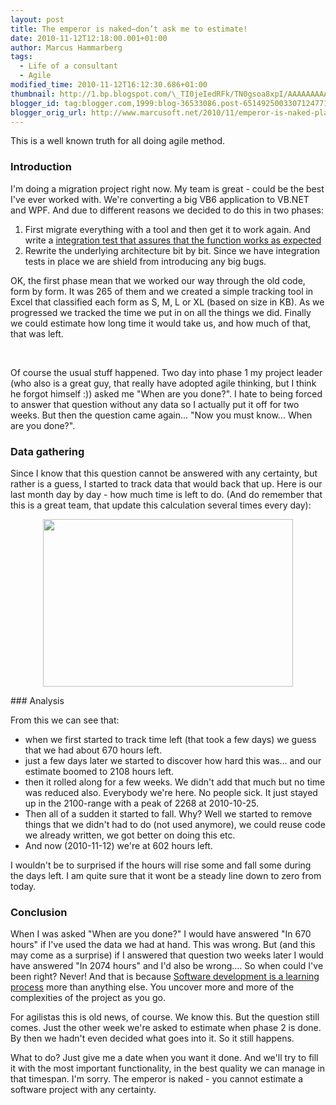 ```yaml
---
layout: post
title: The emperor is naked–don’t ask me to estimate!
date: 2010-11-12T12:18:00.001+01:00
author: Marcus Hammarberg
tags:
  - Life of a consultant
  - Agile
modified_time: 2010-11-12T16:12:30.686+01:00
thumbnail: http://1.bp.blogspot.com/\_TI0jeIedRFk/TN0gsoa8xpI/AAAAAAAAAps/ftKzqoISnCA/s72-c/estimated+time+left.JPG
blogger_id: tag:blogger.com,1999:blog-36533086.post-6514925003307124771
blogger_orig_url: http://www.marcusoft.net/2010/11/emperor-is-naked-planning-in-advance-is.html
---
```



This is a well known truth for all doing agile method.

### Introduction

I'm doing a migration project right now. My team is great - could be the
best I've ever worked with. We're converting a big VB6 application to
VB.NET and WPF. And due to different reasons we decided to do this in
two phases:

1.  First migrate everything with a tool and then get it to work again.
    And write a [integration test that assures that the function works
    as
    expected](http://www.marcusoft.net/2010/05/using-atdd-in-conversion-project.html)
2.  Rewrite the underlying architecture bit by bit. Since we have
    integration tests in place we are shield from introducing any big
    bugs.

<div>

OK, the first phase mean that we worked our way through the old code,
form by form. It was 265 of them and we created a simple tracking tool
in Excel that classified each form as S, M, L or XL (based on size in
KB). As we progressed we tracked the time we put in on all the things we
did. Finally we could estimate how long time it would take us, and how
much of that, that was left.

</div>

<div>

 

</div>

<div>

Of course the usual stuff happened. Two day into phase 1 my project
leader (who also is a great guy, that really have adopted agile
thinking, but I think he forgot himself :)) asked me "When are you
done?". I hate to being forced to answer that question without any data
so I actually put it off for two weeks. But then the question came
again... "Now you must know... When are you done?".

</div>

<div>

### Data gathering

Since I know that this question cannot be answered with any certainty,
but rather is a guess, I started to track data that would back that up.
Here is our last month day by day - how much time is left to do. (And do
remember that this is a great team, that update this calculation several
times every day):

</div>

<div class="separator" style="text-align: center; clear: both">

</div>

<div>

<div class="separator" style="text-align: center; clear: both">

<a
href="http://1.bp.blogspot.com/_TI0jeIedRFk/TN0gsoa8xpI/AAAAAAAAAps/ftKzqoISnCA/s1600/estimated+time+left.JPG"
style="margin-left: 1em; margin-right: 1em" data-imageanchor="1"><img
src="http://1.bp.blogspot.com/_TI0jeIedRFk/TN0gsoa8xpI/AAAAAAAAAps/ftKzqoISnCA/s400/estimated+time+left.JPG"
data-border="0" width="400" height="268" /></a>

</div>
### Analysis

From this we can see that:

</div>

<div>

-   when we first started to track time left (that took a few days) we
    guess that we had about 670 hours left. 
-   just a few days later we started to discover how hard this was...
    and our estimate boomed to 2108 hours left. 
-   then it rolled along for a few weeks. We didn't add that much but no
    time was reduced also. Everybody we're here. No people sick. It just
    stayed up in the 2100-range with a peak of 2268 at 2010-10-25.
-   Then all of a sudden it started to fall. Why? Well we started to
    remove things that we didn't had to do (not used anymore), we could
    reuse code we already written, we got better on doing this etc. 
-   And now (2010-11-12) we're at 602 hours left.

<div>

I wouldn't be to surprised if the hours will rise some and fall some
during the days left. I am quite sure that it wont be a steady line down
to zero from today.

</div>

</div>

### Conclusion

<div>

When I was asked "When are you done?" I would have answered "In 670
hours" if I've used the data we had at hand. This was wrong.
But (and this may come as a surprise) if I answered that question two
weeks later I would have answered "In 2074 hours" and I'd also be
wrong....
So when could I've been right? Never! And that is because [Software
development is a learning
process](http://en.wikipedia.org/wiki/Lean_software_development#Amplify_learning)
more than anything else. You uncover more and more of the complexities
of the project as you go.

For agilistas this is old news, of course. We know this. But the
question still comes.
Just the other week we're asked to estimate when phase 2 is done. By
then we hadn't even decided what goes into it. So it still happens.

What to do?
Just give me a date when you want it done. And we'll try to fill it with
the most important functionality, in the best quality we can manage in
that timespan.
I'm sorry. The emperor is naked - you cannot estimate a software project
with any certainty.

</div>
